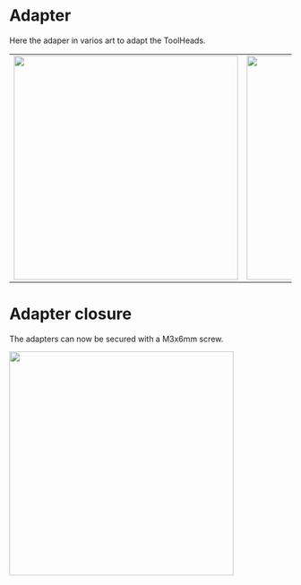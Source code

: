 # Adapter

Here the adaper in varios art to adapt the ToolHeads.

|||
|---|---|
<img width="400px" src="https://github.com/walterwissmann/Roerich_64/assets/42293697/b3d8a94e-ef14-4293-a620-2a0e87d8df9b" /> | <img width="400px" src="https://github.com/walterwissmann/Roerich_64/assets/42293697/4e2badc3-69f9-4c94-833d-f65266295a1f" />

# Adapter closure

The adapters can now be secured with a M3x6mm screw.

<img width="400px" src="https://github.com/walterwissmann/Roerich_64/assets/42293697/f8cf3c78-fd88-4100-a50b-e0ff538529d5" />

